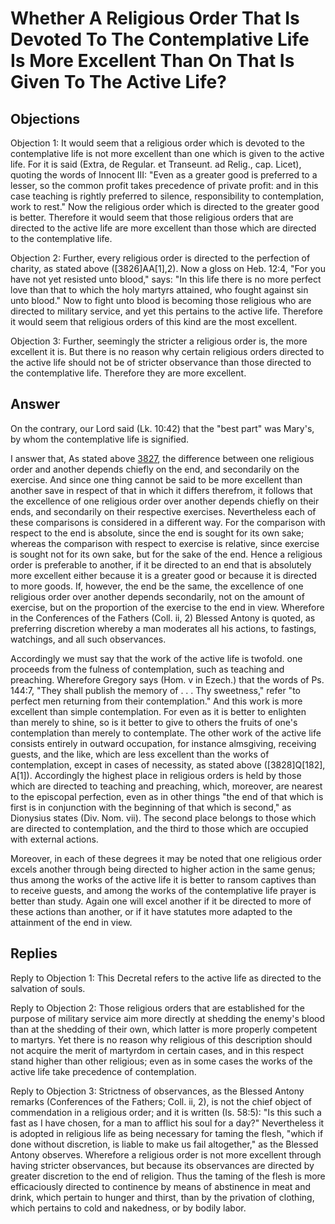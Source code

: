 # Whether A Religious Order That Is Devoted To The Contemplative Life Is More Excellent Than On That Is Given To The Active Life?

## Objections

Objection 1: It would seem that a religious order which is devoted to the contemplative life is not more excellent than one which is given to the active life. For it is said (Extra, de Regular. et Transeunt. ad Relig., cap. Licet), quoting the words of Innocent III: "Even as a greater good is preferred to a lesser, so the common profit takes precedence of private profit: and in this case teaching is rightly preferred to silence, responsibility to contemplation, work to rest." Now the religious order which is directed to the greater good is better. Therefore it would seem that those religious orders that are directed to the active life are more excellent than those which are directed to the contemplative life.

Objection 2: Further, every religious order is directed to the perfection of charity, as stated above ([3826]AA[1],2). Now a gloss on Heb. 12:4, "For you have not yet resisted unto blood," says: "In this life there is no more perfect love than that to which the holy martyrs attained, who fought against sin unto blood." Now to fight unto blood is becoming those religious who are directed to military service, and yet this pertains to the active life. Therefore it would seem that religious orders of this kind are the most excellent.

Objection 3: Further, seemingly the stricter a religious order is, the more excellent it is. But there is no reason why certain religious orders directed to the active life should not be of stricter observance than those directed to the contemplative life. Therefore they are more excellent.

## Answer

On the contrary, our Lord said (Lk. 10:42) that the "best part" was Mary's, by whom the contemplative life is signified.

I answer that, As stated above [3827](A[1]), the difference between one religious order and another depends chiefly on the end, and secondarily on the exercise. And since one thing cannot be said to be more excellent than another save in respect of that in which it differs therefrom, it follows that the excellence of one religious order over another depends chiefly on their ends, and secondarily on their respective exercises. Nevertheless each of these comparisons is considered in a different way. For the comparison with respect to the end is absolute, since the end is sought for its own sake; whereas the comparison with respect to exercise is relative, since exercise is sought not for its own sake, but for the sake of the end. Hence a religious order is preferable to another, if it be directed to an end that is absolutely more excellent either because it is a greater good or because it is directed to more goods. If, however, the end be the same, the excellence of one religious order over another depends secondarily, not on the amount of exercise, but on the proportion of the exercise to the end in view. Wherefore in the Conferences of the Fathers (Coll. ii, 2) Blessed Antony is quoted, as preferring discretion whereby a man moderates all his actions, to fastings, watchings, and all such observances.

Accordingly we must say that the work of the active life is twofold. one proceeds from the fulness of contemplation, such as teaching and preaching. Wherefore Gregory says (Hom. v in Ezech.) that the words of Ps. 144:7, "They shall publish the memory of . . . Thy sweetness," refer "to perfect men returning from their contemplation." And this work is more excellent than simple contemplation. For even as it is better to enlighten than merely to shine, so is it better to give to others the fruits of one's contemplation than merely to contemplate. The other work of the active life consists entirely in outward occupation, for instance almsgiving, receiving guests, and the like, which are less excellent than the works of contemplation, except in cases of necessity, as stated above ([3828]Q[182], A[1]). Accordingly the highest place in religious orders is held by those which are directed to teaching and preaching, which, moreover, are nearest to the episcopal perfection, even as in other things "the end of that which is first is in conjunction with the beginning of that which is second," as Dionysius states (Div. Nom. vii). The second place belongs to those which are directed to contemplation, and the third to those which are occupied with external actions.

Moreover, in each of these degrees it may be noted that one religious order excels another through being directed to higher action in the same genus; thus among the works of the active life it is better to ransom captives than to receive guests, and among the works of the contemplative life prayer is better than study. Again one will excel another if it be directed to more of these actions than another, or if it have statutes more adapted to the attainment of the end in view.

## Replies

Reply to Objection 1: This Decretal refers to the active life as directed to the salvation of souls.

Reply to Objection 2: Those religious orders that are established for the purpose of military service aim more directly at shedding the enemy's blood than at the shedding of their own, which latter is more properly competent to martyrs. Yet there is no reason why religious of this description should not acquire the merit of martyrdom in certain cases, and in this respect stand higher than other religious; even as in some cases the works of the active life take precedence of contemplation.

Reply to Objection 3: Strictness of observances, as the Blessed Antony remarks (Conferences of the Fathers; Coll. ii, 2), is not the chief object of commendation in a religious order; and it is written (Is. 58:5): "Is this such a fast as I have chosen, for a man to afflict his soul for a day?" Nevertheless it is adopted in religious life as being necessary for taming the flesh, "which if done without discretion, is liable to make us fail altogether," as the Blessed Antony observes. Wherefore a religious order is not more excellent through having stricter observances, but because its observances are directed by greater discretion to the end of religion. Thus the taming of the flesh is more efficaciously directed to continence by means of abstinence in meat and drink, which pertain to hunger and thirst, than by the privation of clothing, which pertains to cold and nakedness, or by bodily labor.